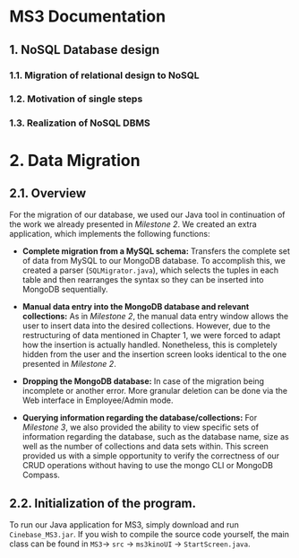 # MS3 Documentation

## 1. NoSQL Database design
### 1.1. Migration of relational design to NoSQL

### 1.2. Motivation of single steps

### 1.3. Realization of NoSQL DBMS

# 2. Data Migration
## 2.1. Overview
For the migration of our database, we used our Java tool in continuation of the work we already presented in _Milestone 2_. We created an extra application, which implements the following functions:

+ **Complete migration from a MySQL schema:** Transfers the complete set of data from MySQL to our MongoDB database. To accomplish this, we created a parser (`SQLMigrator.java`), which selects the tuples in each table and then rearranges the syntax so they can be inserted into MongoDB sequentially.

+ **Manual data entry into the MongoDB database and relevant collections:**  As in _Milestone 2_, the manual data entry window allows the user to insert data into the desired collections. However, due to the restructuring of data mentioned in Chapter 1, we were forced to adapt how the insertion is actually handled. Nonetheless, this is completely hidden from the user and the insertion screen looks identical to the one presented in _Milestone 2_. 

+ **Dropping the MongoDB database:** In case of the migration being incomplete or another error. More granular deletion can be done via the Web interface in Employee/Admin mode.

+ **Querying information regarding the database/collections:** For _Milestone 3_, we also provided the ability to view specific sets of information regarding the database, such as the database name, size as well as the number of collections and data sets within. This screen provided us with a simple opportunity to verify the correctness of our CRUD operations without having to use the mongo CLI or MongoDB Compass.

## 2.2. Initialization of the program.
To run our Java application for MS3, simply download and run `Cinebase_MS3.jar`. If you wish to compile the source code yourself, the main class can be found in `MS3`-> `src` -> `ms3kinoUI` -> `StartScreen.java`.
